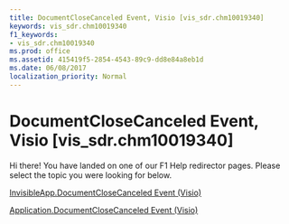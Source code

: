 ```yaml
---
title: DocumentCloseCanceled Event, Visio [vis_sdr.chm10019340]
keywords: vis_sdr.chm10019340
f1_keywords:
- vis_sdr.chm10019340
ms.prod: office
ms.assetid: 415419f5-2854-4543-89c9-dd8e84a8eb1d
ms.date: 06/08/2017
localization_priority: Normal
---
```



# DocumentCloseCanceled Event, Visio [vis_sdr.chm10019340]

Hi there! You have landed on one of our F1 Help redirector pages. Please select the topic you were looking for below.

[InvisibleApp.DocumentCloseCanceled Event (Visio)](http://msdn.microsoft.com/library/38ac61ad-1a38-bd73-489b-09de41c69475%28Office.15%29.aspx)

[Application.DocumentCloseCanceled Event (Visio)](http://msdn.microsoft.com/library/138e4bf9-87e7-dc9b-4cf6-b12992f22e20%28Office.15%29.aspx)


